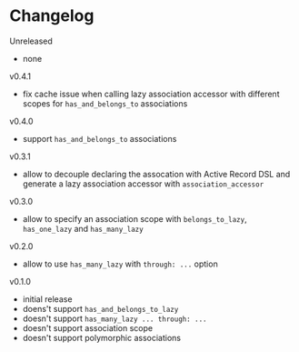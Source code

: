 # Changelog

Unreleased

* none

v0.4.1

* fix cache issue when calling lazy association accessor with different scopes for `has_and_belongs_to` associations

v0.4.0

* support `has_and_belongs_to` associations

v0.3.1

* allow to decouple declaring the assocation with Active Record DSL and generate a lazy association accessor with `association_accessor`

v0.3.0

* allow to specify an association scope with `belongs_to_lazy`, `has_one_lazy` and `has_many_lazy`

v0.2.0

* allow to use `has_many_lazy` with `through: ...` option

v0.1.0

* initial release
* doens't support `has_and_belongs_to_lazy`
* doesn't support `has_many_lazy ... through: ...`
* doesn't support association scope
* doesn't support polymorphic associations